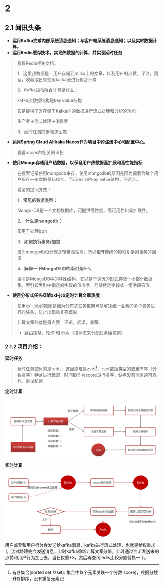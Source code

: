



# 2

## 2.1 闻讯头条

- **运用Kafka完成内部系统消息通知；与客户端系统消息通知；以及实时数据计算。**
- **运用Redis缓存技术，实现热数据的计算，并实现延时任务**

> 看看Redis相关文档，
>
> 1、这里热数据是：用户存储到minio上的文章，以及用户的点赞，评论，阅读，收藏取出来使用kafka流进行聚合计算
>
> 2、Kafka流和聚合计算是什么：
>
> kafka流数据结构是key  value结构
>
> 它是提供了对存储于Kafka内的数据进行流式处理和分析的功能。
>
> 生产者->流式处理->消费者
>
> 3、延时任务的步骤怎么搞：
>
> 
>
> 

- **运用Spring Cloud Alibaba Nacos作为项目中的注册中心和配置中心。**

> 看看nacos的相关知识把

- **使用Mongo存储用户热数据，以保证用户热数据高扩展和高性能指标**

> 在搜索记录使用mongodb来存，使用mongodb的原因是因为需要给每个用户都存一份数据量比较大，而且redis是key value结构，不适合。
>
> 常见的提问方式：
>
> 1、**常见的数据类型：**
>
> Mongo-DB是一个文档数据库，可提供高性能，高可用性和易扩展性。
>
> 2、 **什么是mongodb：**
>
> 常用于处理json
>
> 3、**如何执行事务/加锁**
>
> 因为mongodb设计就是轻量高性能，所以**没有**传统的锁和复杂的事务的回滚
>
> 4、**解释一下MongoDB中的索引是什么**
>
> 索引是MongoDB中的特殊结构，它以易于遍历的形式存储一小部分数据集。索引按索引中指定的字段的值排序，存储特定字段或一组字段的值。



- **使用分布式任务框架xxl-job定时计算文章热度**

> 使用xxl-job的原因是因为分布式任务框架可以解决统一业务的多个服务进行的任务，防止出现重复等概率
>
> 计算文章热度是将点赞，评论，阅读，收藏。
>
> - 路由策略，轮询 和 分片（按照模来分配任务给实例）



### 2.1.2 项目介绍：



**延时任务**

> 延时任务使用的是redis，这里原理是zset[^1]，zset数据类型的去重有序（分数排序）特点进行延迟，时间戳作为score进行排序，缺点没有消息的可靠性。重试机制
>
> 

[^1]: 有序集合(sorted set /zset): 集合中每个元素关联一个分数(score)，根据分数升序排序，没有重复元素







**定时计算**

![image-20210729235731309](./assets/image-20210729235731309.png)







**实时计算**

![image-20210621235620854](./assets/image-20210621235620854.png)

用户点赞和用户行为会发送给kafka消息，kafka进行流式处理，也就是给权重加1，流式处理完会发送消息，此时kafka重新计算文章分值，此时通过监听发送来的点赞和用户行为加上去，当日权重*3，然后再查询redis比较分值替换一下。